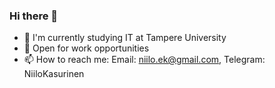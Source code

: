 ### Hi there 👋
- :school: I'm currently studying IT at Tampere University
- :eyes: Open for work opportunities
- 📫 How to reach me: Email: niilo.ek@gmail.com, Telegram: NiiloKasurinen
